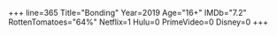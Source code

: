 +++
line=365
Title="Bonding"
Year=2019
Age="16+"
IMDb="7.2"
RottenTomatoes="64%"
Netflix=1
Hulu=0
PrimeVideo=0
Disney=0
+++

